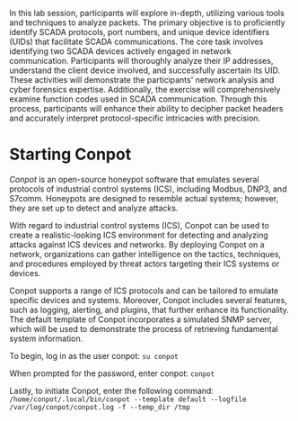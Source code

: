 In this lab session, participants will explore in-depth, utilizing various tools and techniques to analyze packets. The primary objective is to proficiently identify SCADA protocols, port numbers, and unique device identifiers (UIDs) that facilitate SCADA communications.
The core task involves identifying two SCADA devices actively engaged in network communication. Participants will thoroughly analyze their IP addresses, understand the client device involved, and successfully ascertain its UID. These activities will demonstrate the participants' network analysis and cyber forensics expertise.
Additionally, the exercise will comprehensively examine function codes used in SCADA communication. Through this process, participants will enhance their ability to decipher packet headers and accurately interpret protocol-specific intricacies with precision.
# Starting Conpot

_Conpot_ is an open-source honeypot software that emulates several protocols of industrial control systems (ICS), including Modbus, DNP3, and S7comm. Honeypots are designed to resemble actual systems; however, they are set up to detect and analyze attacks.

With regard to industrial control systems (ICS), Conpot can be used to create a realistic-looking ICS environment for detecting and analyzing attacks against ICS devices and networks. By deploying Conpot on a network, organizations can gather intelligence on the tactics, techniques, and procedures employed by threat actors targeting their ICS systems or devices.

Conpot supports a range of ICS protocols and can be tailored to emulate specific devices and systems. Moreover, Conpot includes several features, such as logging, alerting, and plugins, that further enhance its functionality. The default template of Conpot incorporates a simulated SNMP server, which will be used to demonstrate the process of retrieving fundamental system information.

To begin, log in as the user conpot:
`su conpot`

When prompted for the password, enter conpot:
`conpot`

Lastly, to initiate Conpot, enter the following command:
`/home/conpot/.local/bin/conpot --template default --logfile /var/log/conpot/conpot.log -f --temp_dir /tmp`



